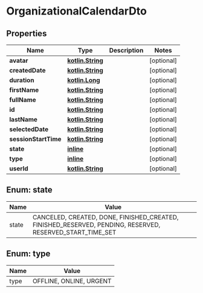 # OrganizationalCalendarDto

## Properties
Name | Type | Description | Notes
------------ | ------------- | ------------- | -------------
**avatar** | [**kotlin.String**](.md) |  |  [optional]
**createdDate** | [**kotlin.String**](.md) |  |  [optional]
**duration** | [**kotlin.Long**](.md) |  |  [optional]
**firstName** | [**kotlin.String**](.md) |  |  [optional]
**fullName** | [**kotlin.String**](.md) |  |  [optional]
**id** | [**kotlin.String**](.md) |  |  [optional]
**lastName** | [**kotlin.String**](.md) |  |  [optional]
**selectedDate** | [**kotlin.String**](.md) |  |  [optional]
**sessionStartTime** | [**kotlin.String**](.md) |  |  [optional]
**state** | [**inline**](#StateEnum) |  |  [optional]
**type** | [**inline**](#TypeEnum) |  |  [optional]
**userId** | [**kotlin.String**](.md) |  |  [optional]

<a name="StateEnum"></a>
## Enum: state
Name | Value
---- | -----
state | CANCELED, CREATED, DONE, FINISHED_CREATED, FINISHED_RESERVED, PENDING, RESERVED, RESERVED_START_TIME_SET

<a name="TypeEnum"></a>
## Enum: type
Name | Value
---- | -----
type | OFFLINE, ONLINE, URGENT

